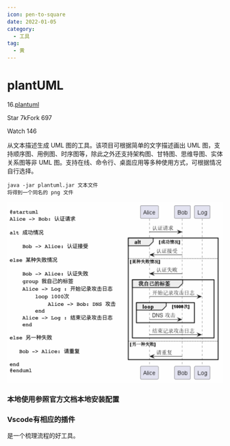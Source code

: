 ```yaml
---
icon: pen-to-square
date: 2022-01-05
category:
  - 工具
tag:
  - 黄
---
```


# plantUML
16.[plantuml](https://github.com/plantuml/plantuml)



Star 7kFork 697

Watch 146

从文本描述生成 UML 图的工具。该项目可根据简单的文字描述画出 UML 图，支持顺序图、用例图、时序图等，除此之外还支持架构图、甘特图、思维导图、实体关系图等非 UML 图。支持在线、命令行、桌面应用等多种使用方式，可根据情况自行选择。

```
java -jar plantuml.jar 文本文件
将得到一个同名的 png 文件
```

![plantuml](./FILES/plantUML.md/e3bd48a5.png)

### 本地使用参照官方文档本地安装配置
### Vscode有相应的插件
是一个梳理流程的好工具。